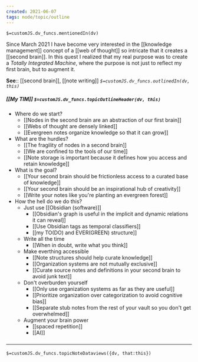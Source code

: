 ```yaml
---
created: 2021-06-07
tags: node/topic/outline
---
```

`$=customJS.dv_funcs.mentionedIn(dv)`

Since March 2021 I have become very interested in the [[knowledge management]] concept of a [[web of thought]] so intricate that it creates a [[second brain]]. In this quest I realized that my real purpose was to create a *Totally Integrated Machine*, where the purpose is not just to reflect my first brain, but to augment it.

**See**:: [[second brain]], [[note writing]]
*`$=customJS.dv_funcs.outlinedIn(dv, this)`*

##### [[My TIM]] `$=customJS.dv_funcs.topicOutlineHeader(dv, this)`
- Where do we start?
	- [[Nodes in the second brain are an abstraction of our first brain]]
	- [[Webs of thought are densely linked]]
	- [[Evergreen notes organize knowledge so that it can grow]]
- What are the hurdles?
	- [[The fragility of nodes in a second brain]]
	- [[We are confined to the tools of our time]]
	- [[Note storage is important because it defines how you access and retain knowledge]]
- What is the goal?
	- [[Your second brain should be frictionless access to a curated base of knowledge]]
	- [[Your second brain should be an inspirational hub of creativity]]
	- [[Write your notes like you're planting an evergreen forest]]
- How the hell do we do this?
	-  Just use [[Obsidian (software)]]
		- [[Obsidian's graph is useful in the implicit and dynamic relations it can reveal]]
		- [[Use Obsidian tags as temporal classifiers]]
		- [[my TO(DO) and EVER(GREEN) structure]]
	- Write all the time
		- [[When in doubt, write what you think]]
	- Make everthing accessible
		- [[Note structures should help curate knowledge]]
		- [[Organization systems are not mutually exclusive]]		
		- [[Curate source notes and definitions in your second brain to avoid junk text]]
	- Don't overburden yourself
		- [[Only use organization systems as far as they are useful]]
		- [[Prioritize organization over categorization to avoid cognitive bias]]
		- [[Separate stub notes from the rest of your vault so you don't get overwhelmed]]
	- Augment your brain power
		- [[spaced repetition]]
		- [[AI]]


### <hr class="dataviews"/>
`$=customJS.dv_funcs.topicNoteDataviews({dv, that:this})`